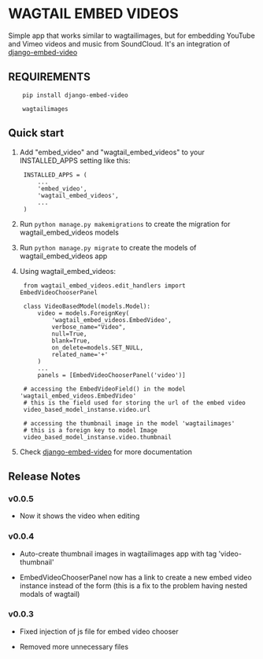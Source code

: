 # WAGTAIL EMBED VIDEOS

Simple app that works similar to wagtailimages, but for embedding YouTube and Vimeo videos and music from SoundCloud.
It's an integration of [django-embed-video](https://github.com/yetty/django-embed-video)

## REQUIREMENTS

        pip install django-embed-video

        wagtailimages

## Quick start

1. Add "embed_video" and "wagtail_embed_videos" to your INSTALLED_APPS setting like this:

        INSTALLED_APPS = (
            ...
            'embed_video',
            'wagtail_embed_videos',
            ...
        )

2. Run `python manage.py makemigrations` to create the migration for wagtail_embed_videos models

3. Run `python manage.py migrate` to create the models of wagtail_embed_videos app

4. Using wagtail_embed_videos:

        from wagtail_embed_videos.edit_handlers import EmbedVideoChooserPanel

        class VideoBasedModel(models.Model):
            video = models.ForeignKey(
                'wagtail_embed_videos.EmbedVideo',
                verbose_name="Video",
                null=True,
                blank=True,
                on_delete=models.SET_NULL,
                related_name='+'
            )
            ...
            panels = [EmbedVideoChooserPanel('video')]

        # accessing the EmbedVideoField() in the model 'wagtail_embed_videos.EmbedVideo'
        # this is the field used for storing the url of the embed video
        video_based_model_instanse.video.url

        # accessing the thumbnail image in the model 'wagtailimages'
        # this is a foreign key to model Image
        video_based_model_instanse.video.thumbnail


5. Check [django-embed-video](https://github.com/yetty/django-embed-video) for more documentation


## Release Notes

### v0.0.5

 - Now it shows the video when editing

### v0.0.4

 - Auto-create thumbnail images in wagtailimages app with tag 'video-thumbnail'

 - EmbedVideoChooserPanel now has a link to create a new embed video instance instead of the form
 (this is a fix to the problem having nested modals of wagtail)

### v0.0.3

- Fixed injection of js file for embed video chooser

- Removed more unnecessary files
